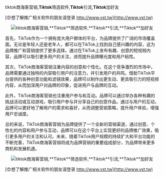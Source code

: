 tiktok商海客营销,**Tiktok**筛选软件,**Tiktok**引流,**Tiktok**加好友

[😍想了解推广相关软件的朋友请登录 http://www.vst.tw](http://www.vst.tw)

 <center><img src="https://vst.tw/MP4/tuiguang/png/6.png" alt="tiktok商海客营销,**Tiktok**筛选软件,**Tiktok**引流,**Tiktok**加好友"></center>

首先，TikTok作为一个拥有庞大用户群体的平台，为品牌提供了广阔的市场覆盖面。无论是年轻人还是老年人，都可以在TikTok上找到自己感兴趣的内容，这为品牌推广和营销提供了更多选择。通过在TikTok上发布有趣、创意的短视频内容，品牌可以吸引更多用户的关注，进而提升品牌曝光度和用户粘性。

其次，TikTok商海客营销注重内容的创意和个性化。在这个竞争激烈的市场中，品牌需要通过独特的内容吸引用户的注意力，并引发用户的共鸣。借助TikTok平台提供的各种创意功能和滤镜效果，品牌可以制作出更生动、更具吸引力的短视频内容，从而加深用户对品牌的印象，促进用户与品牌的互动。

此外，TikTok商海客营销也注重用户参与和互动。品牌可以通过举办各种有趣的挑战活动或互动游戏，吸引用户参与并分享自己的创意作品。通过与用户的互动，品牌可以更好地了解用户的需求和喜好，从而调整营销策略，提升用户体验，增强用户忠诚度。

总的来说，TikTok商海客营销为品牌提供了一个全新的营销渠道，通过创意、个性化的内容和用户参与互动，品牌可以在这个平台上实现更好的品牌推广效果，吸引更多用户的关注和认可。未来，随着TikTok用户规模的持续扩大和平台功能的不断完善，TikTok商海客营销将成为品牌营销的重要组成部分，为品牌带来更多商机和发展机遇。

 <center><img src="https://vst.tw/MP4/tuiguang/png/8.png" alt="tiktok商海客营销,**Tiktok**筛选软件,**Tiktok**引流,**Tiktok**加好友"></center>

[😍想了解推广相关软件的朋友请登录 http://www.vst.tw](http://www.vst.tw)



